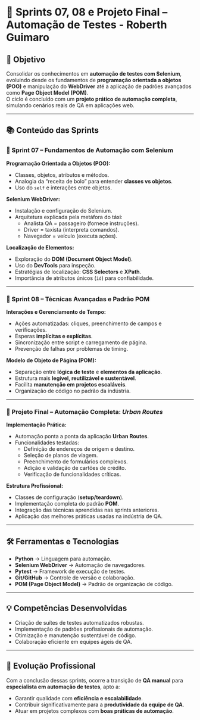 # 📌 Sprints 07, 08 e Projeto Final – Automação de Testes - Roberth Guimaro

## 🎯 Objetivo
Consolidar os conhecimentos em **automação de testes com Selenium**, evoluindo desde os fundamentos de **programação orientada a objetos (POO)** e manipulação do **WebDriver** até a aplicação de padrões avançados como **Page Object Model (POM)**.  
O ciclo é concluído com um **projeto prático de automação completa**, simulando cenários reais de QA em aplicações web.

---

## 📚 Conteúdo das Sprints

### 🔹 Sprint 07 – Fundamentos de Automação com Selenium  
**Programação Orientada a Objetos (POO):**
- Classes, objetos, atributos e métodos.  
- Analogia da “receita de bolo” para entender **classes vs objetos**.  
- Uso do `self` e interações entre objetos.  

**Selenium WebDriver:**
- Instalação e configuração do Selenium.  
- Arquitetura explicada pela metáfora do táxi:  
  - Analista QA = passageiro (fornece instruções).  
  - Driver = taxista (interpreta comandos).  
  - Navegador = veículo (executa ações).  

**Localização de Elementos:**
- Exploração do **DOM (Document Object Model)**.  
- Uso do **DevTools** para inspeção.  
- Estratégias de localização: **CSS Selectors** e **XPath**.  
- Importância de atributos únicos (`id`) para confiabilidade.  

---

### 🔹 Sprint 08 – Técnicas Avançadas e Padrão POM  
**Interações e Gerenciamento de Tempo:**
- Ações automatizadas: cliques, preenchimento de campos e verificações.  
- Esperas **implícitas e explícitas**.  
- Sincronização entre script e carregamento de página.  
- Prevenção de falhas por problemas de timing.  

**Modelo de Objeto de Página (POM):**
- Separação entre **lógica de teste** e **elementos da aplicação**.  
- Estrutura mais **legível, reutilizável e sustentável**.  
- Facilita **manutenção em projetos escaláveis**.  
- Organização de código no padrão da indústria.  

---

### 🔹 Projeto Final – Automação Completa: *Urban Routes*  
**Implementação Prática:**
- Automação ponta a ponta da aplicação **Urban Routes**.  
- Funcionalidades testadas:  
  - Definição de endereços de origem e destino.  
  - Seleção de planos de viagem.  
  - Preenchimento de formulários complexos.  
  - Adição e validação de cartões de crédito.  
  - Verificação de funcionalidades críticas.  

**Estrutura Profissional:**
- Classes de configuração (**setup/teardown**).  
- Implementação completa do padrão **POM**.  
- Integração das técnicas aprendidas nas sprints anteriores.  
- Aplicação das melhores práticas usadas na indústria de QA.  

---

## 🛠️ Ferramentas e Tecnologias
- **Python** → Linguagem para automação.  
- **Selenium WebDriver** → Automação de navegadores.  
- **Pytest** → Framework de execução de testes.  
- **Git/GitHub** → Controle de versão e colaboração.  
- **POM (Page Object Model)** → Padrão de organização de código.  

---

## 💡 Competências Desenvolvidas
- Criação de suítes de testes automatizados robustas.  
- Implementação de padrões profissionais de automação.  
- Otimização e manutenção sustentável de código.    
- Colaboração eficiente em equipes ágeis de QA.  

---

## 🚀 Evolução Profissional
Com a conclusão dessas sprints, ocorre a transição de **QA manual** para **especialista em automação de testes**, apto a:  
- Garantir qualidade com **eficiência e escalabilidade**.  
- Contribuir significativamente para a **produtividade da equipe de QA**.  
- Atuar em projetos complexos com **boas práticas de automação**.  
